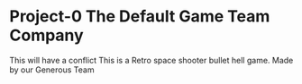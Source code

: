 # Project-0 The Default Game Team Company

This will have a conflict
This is a Retro space shooter bullet hell game.
Made by our Generous Team